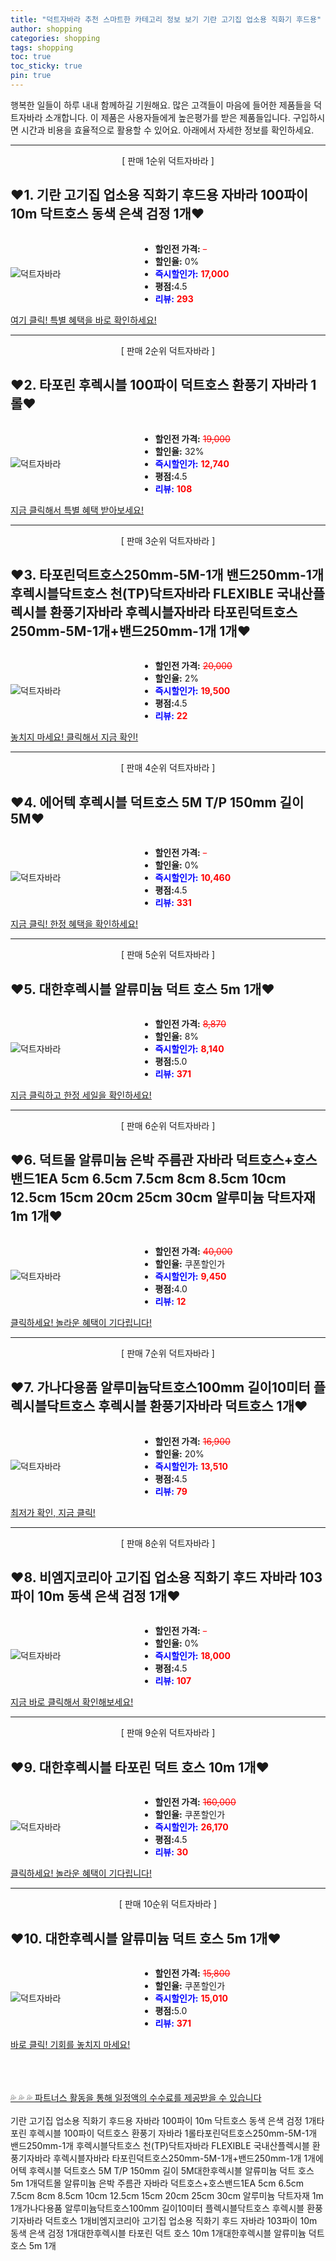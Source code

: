 ```yaml
---
title: "덕트자바라 추천 스마트한 카테고리 정보 보기 기란 고기집 업소용 직화기 후드용"
author: shopping
categories: shopping
tags: shopping
toc: true
toc_sticky: true
pin: true
---
```

행복한 일들이 하루 내내 함께하길 기원해요. 많은 고객들이 마음에 들어한 제품들을 덕트자바라 소개합니다. 이 제품은 사용자들에게 높은평가를 받은 제품들입니다. 구입하시면 시간과 비용을 효율적으로 활용할 수 있어요. 아래에서 자세한 정보를 확인하세요.

---
<p class="toplist" style="margin: 0 auto; display: block; width: fit-content;">[ 판매 1순위 덕트자바라 ]</p>

<h2><strong>❤️1. 기란 고기집 업소용 직화기 후드용 자바라 100파이 10m 닥트호스 동색 은색 검정 1개❤️</strong></h2>

<div style="display: flex; align-items: center;">
    <div style="flex: 0.4;">
        <img src="https://thumbnail7.coupangcdn.com/thumbnails/remote/230x230ex/image/vendor_inventory/3a67/c24311b7c6ea54dfe75cbd6a8fe94e8395f55259e11fe66506d0b9d9c6d8.jpg" alt="덕트자바라" style="max-width: 100%;">
    </div>
    <div style="flex: 0.6; margin-left: 10px;">
        <ul>
            <li><strong>할인전 가격:</strong> <del style="color: red;">-</del></li>
            <li><strong>할인율:</strong> 0%</li>
            <li><span style='color:blue'><strong>즉시할인가:</strong></span> <span style='color:red'><strong>17,000</strong></span></li>
            <li><strong>평점:</strong>4.5</li>
            <li><span style='color:blue'><strong>리뷰:</strong></span> <span style='color:red'><strong>293</strong></span></li>
        </ul>
    </div>
</div>
<div class="center">
    <a href="https://selin100587001.github.io?lptag=AF9450613&subid=githubio&pageKey=239064927&traceid=V0-153&itemId=759938544&vendorItemId=4917136145" class="myButton">
        여기 클릭! 특별 혜택을 바로 확인하세요!
    </a>
</div>


---
<p class="toplist" style="margin: 0 auto; display: block; width: fit-content;">[ 판매 2순위 덕트자바라 ]</p>

<h2><strong>❤️2. 타포린 후렉시블 100파이 덕트호스 환풍기 자바라 1롤❤️</strong></h2>

<div style="display: flex; align-items: center;">
    <div style="flex: 0.4;">
        <img src="https://thumbnail10.coupangcdn.com/thumbnails/remote/230x230ex/image/vendor_inventory/7296/956c42ff612e2b04aa6d1c93026a7e64cfe57ec4e6bca9947f0c1c41f9de.jpg" alt="덕트자바라" style="max-width: 100%;">
    </div>
    <div style="flex: 0.6; margin-left: 10px;">
        <ul>
            <li><strong>할인전 가격:</strong> <del style="color: red;">19,000</del></li>
            <li><strong>할인율:</strong> 32%</li>
            <li><span style='color:blue'><strong>즉시할인가:</strong></span> <span style='color:red'><strong>12,740</strong></span></li>
            <li><strong>평점:</strong>4.5</li>
            <li><span style='color:blue'><strong>리뷰:</strong></span> <span style='color:red'><strong>108</strong></span></li>
        </ul>
    </div>
</div>
<div class="center">
    <a href="https://selin100587001.github.io?lptag=AF9450613&subid=githubio&pageKey=118859108&traceid=V0-153&itemId=354552120&vendorItemId=89409709251" class="myButton">
        지금 클릭해서 특별 혜택 받아보세요!
    </a>
</div>


---
<p class="toplist" style="margin: 0 auto; display: block; width: fit-content;">[ 판매 3순위 덕트자바라 ]</p>

<h2><strong>❤️3. 타포린덕트호스250mm-5M-1개 밴드250mm-1개 후렉시블닥트호스 천(TP)닥트자바라 FLEXIBLE 국내산플렉시블 환풍기자바라 후렉시블자바라 타포린덕트호스250mm-5M-1개+밴드250mm-1개 1개❤️</strong></h2>

<div style="display: flex; align-items: center;">
    <div style="flex: 0.4;">
        <img src="https://thumbnail6.coupangcdn.com/thumbnails/remote/230x230ex/image/vendor_inventory/739a/ed3a5d734deee5647de00eee9fa7f2aabfdb9d5fa9ae099976e2a8d2a864.jpg" alt="덕트자바라" style="max-width: 100%;">
    </div>
    <div style="flex: 0.6; margin-left: 10px;">
        <ul>
            <li><strong>할인전 가격:</strong> <del style="color: red;">20,000</del></li>
            <li><strong>할인율:</strong> 2%</li>
            <li><span style='color:blue'><strong>즉시할인가:</strong></span> <span style='color:red'><strong>19,500</strong></span></li>
            <li><strong>평점:</strong>4.5</li>
            <li><span style='color:blue'><strong>리뷰:</strong></span> <span style='color:red'><strong>22</strong></span></li>
        </ul>
    </div>
</div>
<div class="center">
    <a href="https://selin100587001.github.io?lptag=AF9450613&subid=githubio&pageKey=7595781409&traceid=V0-153&itemId=20081563567&vendorItemId=79796616246" class="myButton">
        놓치지 마세요! 클릭해서 지금 확인!
    </a>
</div>


---
<p class="toplist" style="margin: 0 auto; display: block; width: fit-content;">[ 판매 4순위 덕트자바라 ]</p>

<h2><strong>❤️4. 에어텍 후렉시블 덕트호스 5M T/P 150mm 길이 5M❤️</strong></h2>

<div style="display: flex; align-items: center;">
    <div style="flex: 0.4;">
        <img src="https://thumbnail6.coupangcdn.com/thumbnails/remote/230x230ex/image/vendor_inventory/5025/49743fb6cdf04a6c0bb8df4a7041a678da80e7416db1fe52c2f4c6f11a52.png" alt="덕트자바라" style="max-width: 100%;">
    </div>
    <div style="flex: 0.6; margin-left: 10px;">
        <ul>
            <li><strong>할인전 가격:</strong> <del style="color: red;">-</del></li>
            <li><strong>할인율:</strong> 0%</li>
            <li><span style='color:blue'><strong>즉시할인가:</strong></span> <span style='color:red'><strong>10,460</strong></span></li>
            <li><strong>평점:</strong>4.5</li>
            <li><span style='color:blue'><strong>리뷰:</strong></span> <span style='color:red'><strong>331</strong></span></li>
        </ul>
    </div>
</div>
<div class="center">
    <a href="https://selin100587001.github.io?lptag=AF9450613&subid=githubio&pageKey=8529278&traceid=V0-153&itemId=37109535&vendorItemId=87658304841" class="myButton">
        지금 클릭! 한정 혜택을 확인하세요!
    </a>
</div>


---
<p class="toplist" style="margin: 0 auto; display: block; width: fit-content;">[ 판매 5순위 덕트자바라 ]</p>

<h2><strong>❤️5. 대한후렉시블 알류미늄 덕트 호스 5m 1개❤️</strong></h2>

<div style="display: flex; align-items: center;">
    <div style="flex: 0.4;">
        <img src="https://thumbnail9.coupangcdn.com/thumbnails/remote/230x230ex/image/retail/images/2021/04/26/10/5/d66a4cbd-9a64-469f-b397-230746bcb1a4.jpg" alt="덕트자바라" style="max-width: 100%;">
    </div>
    <div style="flex: 0.6; margin-left: 10px;">
        <ul>
            <li><strong>할인전 가격:</strong> <del style="color: red;">8,870</del></li>
            <li><strong>할인율:</strong> 8%</li>
            <li><span style='color:blue'><strong>즉시할인가:</strong></span> <span style='color:red'><strong>8,140</strong></span></li>
            <li><strong>평점:</strong>5.0</li>
            <li><span style='color:blue'><strong>리뷰:</strong></span> <span style='color:red'><strong>371</strong></span></li>
        </ul>
    </div>
</div>
<div class="center">
    <a href="https://selin100587001.github.io?lptag=AF9450613&subid=githubio&pageKey=5410209312&traceid=V0-153&itemId=8134402912&vendorItemId=75422642060" class="myButton">
        지금 클릭하고 한정 세일을 확인하세요!
    </a>
</div>


---
<p class="toplist" style="margin: 0 auto; display: block; width: fit-content;">[ 판매 6순위 덕트자바라 ]</p>

<h2><strong>❤️6. 덕트몰 알류미늄 은박 주름관 자바라 덕트호스+호스밴드1EA 5cm 6.5cm 7.5cm 8cm 8.5cm 10cm 12.5cm 15cm 20cm 25cm 30cm 알루미늄 닥트자재 1m 1개❤️</strong></h2>

<div style="display: flex; align-items: center;">
    <div style="flex: 0.4;">
        <img src="https://thumbnail7.coupangcdn.com/thumbnails/remote/230x230ex/image/vendor_inventory/5ffa/65aa574afc9134bb42774c41ebb91783e08c35c7fc5e4de256ac7f058e0f.png" alt="덕트자바라" style="max-width: 100%;">
    </div>
    <div style="flex: 0.6; margin-left: 10px;">
        <ul>
            <li><strong>할인전 가격:</strong> <del style="color: red;">40,000</del></li>
            <li><strong>할인율:</strong> 쿠폰할인가</li>
            <li><span style='color:blue'><strong>즉시할인가:</strong></span> <span style='color:red'><strong>9,450</strong></span></li>
            <li><strong>평점:</strong>4.0</li>
            <li><span style='color:blue'><strong>리뷰:</strong></span> <span style='color:red'><strong>12</strong></span></li>
        </ul>
    </div>
</div>
<div class="center">
    <a href="https://selin100587001.github.io?lptag=AF9450613&subid=githubio&pageKey=7954227116&traceid=V0-153&itemId=21967146922&vendorItemId=89014852088" class="myButton">
        클릭하세요! 놀라운 혜택이 기다립니다!
    </a>
</div>


---
<p class="toplist" style="margin: 0 auto; display: block; width: fit-content;">[ 판매 7순위 덕트자바라 ]</p>

<h2><strong>❤️7. 가나다용품 알루미늄닥트호스100mm 길이10미터 플렉시블닥트호스 후렉시블 환풍기자바라 덕트호스 1개❤️</strong></h2>

<div style="display: flex; align-items: center;">
    <div style="flex: 0.4;">
        <img src="https://thumbnail7.coupangcdn.com/thumbnails/remote/230x230ex/image/vendor_inventory/images/2016/11/30/14/8/0f2025e9-e20a-4c87-ac0f-ca5055f52508.jpg" alt="덕트자바라" style="max-width: 100%;">
    </div>
    <div style="flex: 0.6; margin-left: 10px;">
        <ul>
            <li><strong>할인전 가격:</strong> <del style="color: red;">16,900</del></li>
            <li><strong>할인율:</strong> 20%</li>
            <li><span style='color:blue'><strong>즉시할인가:</strong></span> <span style='color:red'><strong>13,510</strong></span></li>
            <li><strong>평점:</strong>4.5</li>
            <li><span style='color:blue'><strong>리뷰:</strong></span> <span style='color:red'><strong>79</strong></span></li>
        </ul>
    </div>
</div>
<div class="center">
    <a href="https://selin100587001.github.io?lptag=AF9450613&subid=githubio&pageKey=10292497&traceid=V0-153&itemId=45063516&vendorItemId=3070312104" class="myButton">
        최저가 확인, 지금 클릭!
    </a>
</div>


---
<p class="toplist" style="margin: 0 auto; display: block; width: fit-content;">[ 판매 8순위 덕트자바라 ]</p>

<h2><strong>❤️8. 비엠지코리아 고기집 업소용 직화기 후드 자바라 103파이 10m 동색 은색 검정 1개❤️</strong></h2>

<div style="display: flex; align-items: center;">
    <div style="flex: 0.4;">
        <img src="https://thumbnail9.coupangcdn.com/thumbnails/remote/230x230ex/image/vendor_inventory/516c/0e5048ed1083799d88cf659775489e64b82465a3eec911eaa40a51b69d36.jpg" alt="덕트자바라" style="max-width: 100%;">
    </div>
    <div style="flex: 0.6; margin-left: 10px;">
        <ul>
            <li><strong>할인전 가격:</strong> <del style="color: red;">-</del></li>
            <li><strong>할인율:</strong> 0%</li>
            <li><span style='color:blue'><strong>즉시할인가:</strong></span> <span style='color:red'><strong>18,000</strong></span></li>
            <li><strong>평점:</strong>4.5</li>
            <li><span style='color:blue'><strong>리뷰:</strong></span> <span style='color:red'><strong>107</strong></span></li>
        </ul>
    </div>
</div>
<div class="center">
    <a href="https://selin100587001.github.io?lptag=AF9450613&subid=githubio&pageKey=255687921&traceid=V0-153&itemId=802149559&vendorItemId=70861492813" class="myButton">
        지금 바로 클릭해서 확인해보세요!
    </a>
</div>


---
<p class="toplist" style="margin: 0 auto; display: block; width: fit-content;">[ 판매 9순위 덕트자바라 ]</p>

<h2><strong>❤️9. 대한후렉시블 타포린 덕트 호스 10m 1개❤️</strong></h2>

<div style="display: flex; align-items: center;">
    <div style="flex: 0.4;">
        <img src="https://thumbnail7.coupangcdn.com/thumbnails/remote/230x230ex/image/vendor_inventory/c596/a1dc2adb387b7481d2bc6ffc64ec62c8707f1784827effc57d88ca9ebeb6.png" alt="덕트자바라" style="max-width: 100%;">
    </div>
    <div style="flex: 0.6; margin-left: 10px;">
        <ul>
            <li><strong>할인전 가격:</strong> <del style="color: red;">160,000</del></li>
            <li><strong>할인율:</strong> 쿠폰할인가</li>
            <li><span style='color:blue'><strong>즉시할인가:</strong></span> <span style='color:red'><strong>26,170</strong></span></li>
            <li><strong>평점:</strong>4.5</li>
            <li><span style='color:blue'><strong>리뷰:</strong></span> <span style='color:red'><strong>30</strong></span></li>
        </ul>
    </div>
</div>
<div class="center">
    <a href="https://selin100587001.github.io?lptag=AF9450613&subid=githubio&pageKey=5410209452&traceid=V0-153&itemId=22124969185&vendorItemId=89171817012" class="myButton">
        클릭하세요! 놀라운 혜택이 기다립니다!
    </a>
</div>


---
<p class="toplist" style="margin: 0 auto; display: block; width: fit-content;">[ 판매 10순위 덕트자바라 ]</p>

<h2><strong>❤️10. 대한후렉시블 알류미늄 덕트 호스 5m 1개❤️</strong></h2>

<div style="display: flex; align-items: center;">
    <div style="flex: 0.4;">
        <img src="https://thumbnail7.coupangcdn.com/thumbnails/remote/230x230ex/image/vendor_inventory/382f/c8c23fa0732e11215609510f2db432e9b75fb7ba72847f8478bb4fdd68b9.png" alt="덕트자바라" style="max-width: 100%;">
    </div>
    <div style="flex: 0.6; margin-left: 10px;">
        <ul>
            <li><strong>할인전 가격:</strong> <del style="color: red;">15,800</del></li>
            <li><strong>할인율:</strong> 쿠폰할인가</li>
            <li><span style='color:blue'><strong>즉시할인가:</strong></span> <span style='color:red'><strong>15,010</strong></span></li>
            <li><strong>평점:</strong>5.0</li>
            <li><span style='color:blue'><strong>리뷰:</strong></span> <span style='color:red'><strong>371</strong></span></li>
        </ul>
    </div>
</div>
<div class="center">
    <a href="https://selin100587001.github.io?lptag=AF9450613&subid=githubio&pageKey=5410209312&traceid=V0-153&itemId=23080881834&vendorItemId=90114418460" class="myButton">
        바로 클릭! 기회를 놓치지 마세요!
    </a>
</div>

<br><br><br>[💦 💦 💦 파트너스 활동을 통해 일정액의 수수료를 제공받을 수 있습니다](https://link.coupang.com/a/bcpT2c)<br><br>기란 고기집 업소용 직화기 후드용 자바라 100파이 10m 닥트호스 동색 은색 검정 1개타포린 후렉시블 100파이 덕트호스 환풍기 자바라 1롤타포린덕트호스250mm-5M-1개 밴드250mm-1개 후렉시블닥트호스 천(TP)닥트자바라 FLEXIBLE 국내산플렉시블 환풍기자바라 후렉시블자바라 타포린덕트호스250mm-5M-1개+밴드250mm-1개 1개에어텍 후렉시블 덕트호스 5M T/P 150mm 길이 5M대한후렉시블 알류미늄 덕트 호스 5m 1개덕트몰 알류미늄 은박 주름관 자바라 덕트호스+호스밴드1EA 5cm 6.5cm 7.5cm 8cm 8.5cm 10cm 12.5cm 15cm 20cm 25cm 30cm 알루미늄 닥트자재 1m 1개가나다용품 알루미늄닥트호스100mm 길이10미터 플렉시블닥트호스 후렉시블 환풍기자바라 덕트호스 1개비엠지코리아 고기집 업소용 직화기 후드 자바라 103파이 10m 동색 은색 검정 1개대한후렉시블 타포린 덕트 호스 10m 1개대한후렉시블 알류미늄 덕트 호스 5m 1개